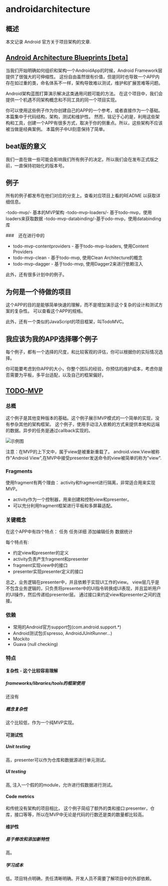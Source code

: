 # androidarchitecture


## 概述
本文记录 Android 官方关于项目架构的文章.

<!-- more -->

## [Android Architecture Blueprints [beta]](https://github.com/googlesamples/android-architecture)

当我们开始明确如何组织和架构一个AndroidApp的时候，Android Framework层提供了很强大的可伸缩性。
这份自由虽然很有价值，但是同时也导致一个APP内存在如过重的类，命名体系不一样，架构导致难以测试，维护和扩展苦难等问题。


Android架构蓝图打算演示解决这类通用问题可能的方法。
在这个项目中，我们会提供一个机遇不同架构概念和不同工具的同一个项目实现。


你可以使用这些例子作为你创建自己的APP的一个参考，或者直接作为一个基础。本篇集中于代码结构，架构，测试和维护性。
然而，铭记于心的是，利用这些架构和工具，创建一个APP有很多方式，取决于你的侧重点。所以，这些架构不应该被当做是经典案例。
本篇例子中UI刻意保持了简单。

## beat版的意义
我们一直在做一些可能会影响我们所有例子的决定。所以我们会在发布正式版之前，一直保持初始化的版本号。

## 例子
所有的例子都发布在他们对应的分支上。查看对应项目上看的README 以获取详细信息。

-todo-mvp/- 基本的MVP架构
-todo-mvp-loaders/- 基于todo-mvp，使用loaders来获取数据
-todo-mvp-databinding/-基于odo-mvp，使用databinding库

###　还在进行中的
- todo-mvp-contentproviders - 基于todo-mvp-loaders, 使用Content Providers
- todo-mvp-clean - 基于todo-mvp, 使用Clean Architecture的概念
- todo-mvp-dagger - 基于todo-mvp, 使用Dagger2来进行依赖注入

此外，还有很多计划中的例子。

## 为何是一个待做的项目
这个APP的目的是能够简单快速的理解，而不是增加演示这个复杂的设计和测试方案的复杂性。
可以查看这个APP的规格。

此外，还有一个类似的JavaScript的项目框架，叫TodoMVC。

## 我应该为我的APP选择哪个例子

每个例子，都有一个选择的尺度，和比较客观的评估，你可以根据你的实际情况选择。

你可能要考虑到你APP的大小，你整个团队的经验，你预估的维护成本，考虑你是否需要为平板，多平台适配，以及自己的框架偏好。



## [TODO-MVP](https://github.com/googlesamples/android-architecture/tree/todo-mvp/)

### 总概

这个例子是其他变种版本的基础。这个例子展示MVP模式的一个简单的实现，没有参杂其他的架构框架。
这个例子，使用手动注入依赖的方式来提供本地和远端的数据。异步的任务是通过callback实现的。

![示例图](https://github.com/googlesamples/android-architecture/wiki/images/mvp.png)

注意：在MVP的上下文中，属于view是被重新重载了。
android.view.View被称作"Android View",在MVP中接受presenter发送命令的view被简单的称为"view".

### Fragments

使用fragment有两个理由：
activity和fragment进行隔离，非常适合用来实现MVP。
- activity作为一个控制器，用来创建和控制view和presenter。
- 可以充分利用fragment框架进行平板和多屏幕适配。

### 关键概念

在这个APP中有四个特点：
任务
任务详细
添加编辑任务
数据统计

每个特点有:

- 约定view和presenter的定义
- activity负责产生fragment和presenter
- fragment实现view中的接口
- presenter实现presenter定义的接口

总之，业务逻辑在presenter中，并且依赖于实现UI工作的view。
view层几乎是不包含业务逻辑的，只负责将presenter中的UI指令转换成UI表现，并且监听用户的UI操作，然后传递给presenter层。
通过接口来约定view和presenter之间的连接。


### 依赖
- 常用的Android官方support包(com.android.support.*)
- Android测试包(Espresso, AndroidJUnitRunner…)
- Mockito
- Guava (null checking)

### 特点
#### 复杂性 - 这个比较容易理解
##### frameworks/libraries/tools的框架使用

还没有

##### 概念复杂性
这个比较低，作为一个纯MVP实现。

#### 可测试性
##### Unit testing

高，presenter可以作为仓库和数据源进行单元测试。

##### UI testing

高, 注入一个假的的module，允许进行假数据进行测试。

#### Code metrics
和传统没有架构的项目相比，
这个例子简绍了额外的类和接口:presenter，仓库，接口等等，所以在MVP中无论是代码的行数还是类的数量都比较高。

#### 维护性
##### 易于修改和添加新特性
高。
##### 学习成本
低。项目特点明确，责任清晰明确。开发人员不需要了解项目中的外部依赖。

